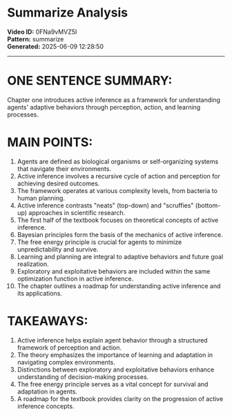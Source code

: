# Summarize Analysis

**Video ID:** 0FNa9vMVZ5I  
**Pattern:** summarize  
**Generated:** 2025-06-09 12:28:50  

---

# ONE SENTENCE SUMMARY:
Chapter one introduces active inference as a framework for understanding agents' adaptive behaviors through perception, action, and learning processes.

# MAIN POINTS:
1. Agents are defined as biological organisms or self-organizing systems that navigate their environments.
2. Active inference involves a recursive cycle of action and perception for achieving desired outcomes.
3. The framework operates at various complexity levels, from bacteria to human planning.
4. Active inference contrasts "neats" (top-down) and "scruffies" (bottom-up) approaches in scientific research.
5. The first half of the textbook focuses on theoretical concepts of active inference.
6. Bayesian principles form the basis of the mechanics of active inference.
7. The free energy principle is crucial for agents to minimize unpredictability and survive.
8. Learning and planning are integral to adaptive behaviors and future goal realization.
9. Exploratory and exploitative behaviors are included within the same optimization function in active inference.
10. The chapter outlines a roadmap for understanding active inference and its applications.

# TAKEAWAYS:
1. Active inference helps explain agent behavior through a structured framework of perception and action.
2. The theory emphasizes the importance of learning and adaptation in navigating complex environments.
3. Distinctions between exploratory and exploitative behaviors enhance understanding of decision-making processes.
4. The free energy principle serves as a vital concept for survival and adaptation in agents.
5. A roadmap for the textbook provides clarity on the progression of active inference concepts.
